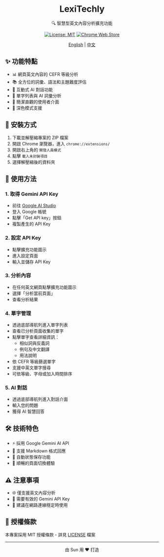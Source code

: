 <div align="center">

# LexiTechly

🔍 智慧型英文內容分析擴充功能

[![License: MIT](https://img.shields.io/badge/License-MIT-blue.svg)](LICENSE)
[![Chrome Web Store](https://img.shields.io/badge/Chrome-Extension-green.svg)](https://chrome.google.com/webstore)

[English](README.md) | [中文](README_ZH.md)

</div>

## ✨ 功能特點

- 📊 網頁英文內容的 CEFR 等級分析
- 📚 全方位的詞彙、語法和主題難度評估
- 💬 互動式 AI 對話功能
- 📝 單字列表與 AI 詞彙分析
- 🎯 簡潔直觀的使用者介面
- 🌙 深色模式支援

## 🚀 安裝方式

1. 下載並解壓縮專案的 ZIP 檔案
2. 開啟 Chrome 瀏覽器，進入 `chrome://extensions/`
3. 開啟右上角的 `開發人員模式`
4. 點擊 `載入未封裝項目`
5. 選擇解壓縮後的資料夾

## 📖 使用方法

### 1. 取得 Gemini API Key
- 前往 [Google AI Studio](https://makersuite.google.com/app/apikey)
- 登入 Google 帳號
- 點擊「Get API key」按鈕
- 複製產生的 API Key

### 2. 設定 API Key
- 點擊擴充功能圖示
- 進入設定頁面
- 輸入並儲存 API Key

### 3. 分析內容
- 在任何英文網頁點擊擴充功能圖示
- 選擇「分析當前頁面」
- 查看分析結果

### 4. 單字管理
- 透過底部導航列進入單字列表
- 查看已分析頁面收集的單字
- 點擊單字查看詳細資訊：
  - 相似詞與反義詞
  - 例句及中文翻譯
  - 用法說明
- 依 CEFR 等級篩選單字
- 支援中英文單字搜尋
- 可依等級、字母或加入時間排序

### 5. AI 對話
- 透過底部導航列進入對話介面
- 輸入您的問題
- 獲得 AI 智慧回答

## 🛠️ 技術特色

- ⚡ 採用 Google Gemini AI API
- 📝 支援 Markdown 格式回應
- 💾 自動狀態保存功能
- 🔄 順暢的頁面切換體驗

## ⚠️ 注意事項

- 🌐 僅支援英文內容分析
- 🔑 需要有效的 Gemini API Key
- 🌟 建議在網路連線穩定時使用

## 📄 授權條款

本專案採用 MIT 授權條款 - 詳見 [LICENSE](LICENSE) 檔案

---

<div align="center">
由 Sun 用 ❤️ 打造
</div> 